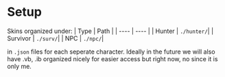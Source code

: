 # Setup
Skins organized under:
| Type | Path |
| ---- | ---- |
| Hunter | `./hunter/`| 
| Survivor | `./surv/`|
| NPC | `./npc/`|

in `.json` files for each seperate character. Ideally in the future we will also have .vb, .ib organized nicely for easier access but right now, no since it is only me.

